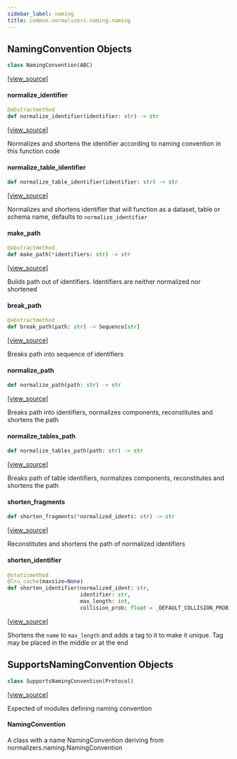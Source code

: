 ```yaml
---
sidebar_label: naming
title: common.normalizers.naming.naming
---
```


## NamingConvention Objects

```python
class NamingConvention(ABC)
```

[[view_source]](https://github.com/dlt-hub/dlt/blob/30d0f64fb2cdbacc2e88fdb304371650f417e1f0/dlt/common/normalizers/naming/naming.py#L9)

#### normalize\_identifier

```python
@abstractmethod
def normalize_identifier(identifier: str) -> str
```

[[view_source]](https://github.com/dlt-hub/dlt/blob/30d0f64fb2cdbacc2e88fdb304371650f417e1f0/dlt/common/normalizers/naming/naming.py#L18)

Normalizes and shortens the identifier according to naming convention in this function code

#### normalize\_table\_identifier

```python
def normalize_table_identifier(identifier: str) -> str
```

[[view_source]](https://github.com/dlt-hub/dlt/blob/30d0f64fb2cdbacc2e88fdb304371650f417e1f0/dlt/common/normalizers/naming/naming.py#L27)

Normalizes and shortens identifier that will function as a dataset, table or schema name, defaults to `normalize_identifier`

#### make\_path

```python
@abstractmethod
def make_path(*identifiers: str) -> str
```

[[view_source]](https://github.com/dlt-hub/dlt/blob/30d0f64fb2cdbacc2e88fdb304371650f417e1f0/dlt/common/normalizers/naming/naming.py#L32)

Builds path out of identifiers. Identifiers are neither normalized nor shortened

#### break\_path

```python
@abstractmethod
def break_path(path: str) -> Sequence[str]
```

[[view_source]](https://github.com/dlt-hub/dlt/blob/30d0f64fb2cdbacc2e88fdb304371650f417e1f0/dlt/common/normalizers/naming/naming.py#L37)

Breaks path into sequence of identifiers

#### normalize\_path

```python
def normalize_path(path: str) -> str
```

[[view_source]](https://github.com/dlt-hub/dlt/blob/30d0f64fb2cdbacc2e88fdb304371650f417e1f0/dlt/common/normalizers/naming/naming.py#L41)

Breaks path into identifiers, normalizes components, reconstitutes and shortens the path

#### normalize\_tables\_path

```python
def normalize_tables_path(path: str) -> str
```

[[view_source]](https://github.com/dlt-hub/dlt/blob/30d0f64fb2cdbacc2e88fdb304371650f417e1f0/dlt/common/normalizers/naming/naming.py#L47)

Breaks path of table identifiers, normalizes components, reconstitutes and shortens the path

#### shorten\_fragments

```python
def shorten_fragments(*normalized_idents: str) -> str
```

[[view_source]](https://github.com/dlt-hub/dlt/blob/30d0f64fb2cdbacc2e88fdb304371650f417e1f0/dlt/common/normalizers/naming/naming.py#L53)

Reconstitutes and shortens the path of normalized identifiers

#### shorten\_identifier

```python
@staticmethod
@lru_cache(maxsize=None)
def shorten_identifier(normalized_ident: str,
                       identifier: str,
                       max_length: int,
                       collision_prob: float = _DEFAULT_COLLISION_PROB) -> str
```

[[view_source]](https://github.com/dlt-hub/dlt/blob/30d0f64fb2cdbacc2e88fdb304371650f417e1f0/dlt/common/normalizers/naming/naming.py#L62)

Shortens the `name` to `max_length` and adds a tag to it to make it unique. Tag may be placed in the middle or at the end

## SupportsNamingConvention Objects

```python
class SupportsNamingConvention(Protocol)
```

[[view_source]](https://github.com/dlt-hub/dlt/blob/30d0f64fb2cdbacc2e88fdb304371650f417e1f0/dlt/common/normalizers/naming/naming.py#L90)

Expected of modules defining naming convention

#### NamingConvention

A class with a name NamingConvention deriving from normalizers.naming.NamingConvention

